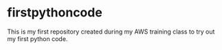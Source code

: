 # firstpythoncode
This is my first repository created during my AWS training class to try out my first python code.
